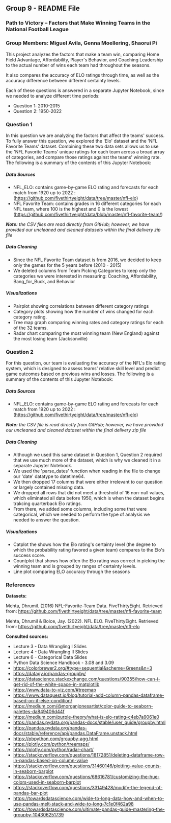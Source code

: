 ## Group 9 - README File
### Path to Victory – Factors that Make Winning Teams in the National Football League
### Group Members:  Miguel Avila, Genna Moellering, Shaorui Pi

This project analyzes the factors that make a team win, comparing Home Field Advantage, Affordability, Player's Behavior, and Coaching Leadership to the actual number of wins each team had throughout the seasons.  

It also compares the accuracy of ELO ratings through time, as well as the accuracy difference between different certainty levels.

Each of these questions is answered in a separate Jupyter Notebook, since we needed to analyze different time periods:
- Question 1: 2010-2015
- Question 2: 1950-2022 

### Question 1

In this question we are analyzing the factors that affect the teams' success. To fully answer this question, we explored the 'Elo' dataset and the 'NFL Favorite Teams' dataset. Combining these two data sets allows us to use the 'NFL Favorite Teams' unique ratings for each team across a broad array of categories, and compare those ratings against the teams' winning rate. The following is a summary of the contents of this Jupyter Notebook:

##### Data Sources

- NFL_ELO: contains game-by-game ELO rating and forecasts for each match from 1920 up to 2022 :
(https://github.com/fivethirtyeight/data/tree/master/nfl-elo)
- NFL Favorite Team: contains grades in 16 different categories for each NFL team, where 100 is the highest and 0 is the lowest (https://github.com/fivethirtyeight/data/blob/master/nfl-favorite-team/)

***Note:*** *the CSV files are read directly from  GitHub; however, we have provided our uncleaned and cleaned datasets within the final delivery zip file*


#####  Data Cleaning

- Since the NFL Favorite Team dataset is from 2016, we decided to keep only the games for the 5 years before (2010 - 2015)
- We deleted columns from Team Picking Categories to keep only the categories we were interested in measuring: Coaching, Affordability, Bang_for_Buck, and Behavior 


##### Visualizations

- Pairplot showing correlations between different category ratings
- Category plots showing how the number of wins changed for each category rating.
- Tree map graph comparing winning rates and category ratings for each of the 32 teams.
- Radar chart comparing the most winning team (New England) against the most losing team (Jacksonville)


### Question 2

For this question, our team is evaluating the accuracy of the NFL's Elo rating system, which is designed to assess teams' relative skill level and predict game outcomes based on previous wins and losses. The following is a summary of the contents of this Jupyter Notebook:


##### Data Sources

- NFL_ELO: contains game-by-game ELO rating and forecasts for each match from 1920 up to 2022 :
(https://github.com/fivethirtyeight/data/tree/master/nfl-elo)

***Note:*** *the CSV file is read directly from  GitHub; however, we have provided our uncleaned and cleaned dataset within the final delivery zip file*

#####  Data Cleaning


- Although we used this same dataset in Question 1, Question 2 required that we use much more of the dataset, which is why we cleaned it in a separate Jupyter Notebook. 
- We used the 'parse_dates' function when reading in the file to change our 'date' datatype to datetime64. 
- We then dropped 17 columns that were either irrelevant to our question or largely contained missing data. 
- We dropped all rows that did not meet a threshold of 16 non-null values, which eliminated all data before 1950, which is when the dataset begins trakcing quarterback Elo ratings. 
- From there, we added some columns, including some that were categorical, which we needed to perform the type of analysis we needed to answer the question.

##### Visualizations

- Catplot the shows how the Elo rating's certainty level (the degree to which the probability rating favored a given team) compares to the Elo's success score.
- Countplot that shows how often the Elo rating was correct in picking the winning team and is grouped by ranges of certainty levels.  
- Line plot comparing ELO accuracy through the seasons 


### References

**Datasets:**

Mehta, Dhrumil. (2016) NFL-Favorite-Team Data. FiveThirtyEight. Retrieved from: https://github.com/fivethirtyeight/data/tree/master/nfl-favorite-team

Mehta, Dhrumil & Boice, Jay. (2022). NFL ELO. FiveThirtyEight. Retrieved from: https://github.com/fivethirtyeight/data/tree/master/nfl-elo

**Consulted sources:**
- Lecture 3 - Data Wrangling I Slides
- Lecture 4 - Data Wrangling II Slides
- Lecture 6 - Categorical Data Slides
- Python Data Science Handbook - 3.08 and 3.09
- https://colorbrewer2.org/#type=sequential&scheme=Greens&n=3
- https://datagy.io/pandas-groupby/
- https://datascience.stackexchange.com/questions/90355/how-can-i-get-rid-of-the-white-space-in-matplotlib
- https://www.data-to-viz.com/#treemap
- https://www.dataquest.io/blog/tutorial-add-column-pandas-dataframe-based-on-if-else-condition/
- https://medium.com/@morganjonesartist/color-guide-to-seaborn-palettes-da849406d44f
- https://medium.com/purple-theory/what-is-elo-rating-c4eb7a9061e0
- https://pandas.pydata.org/pandas-docs/stable/user_guide/groupby.html
- https://pandas.pydata.org/pandas-docs/stable/reference/api/pandas.DataFrame.unstack.html
- https://pbpython.com/groupby-agg.html
- https://plotly.com/python/treemaps/
- https://plotly.com/python/radar-chart/
- https://stackoverflow.com/questions/18172851/deleting-dataframe-row-in-pandas-based-on-column-value
- https://stackoverflow.com/questions/31460146/plotting-value-counts-in-seaborn-barplot
- https://stackoverflow.com/questions/68616781/customizing-the-hue-colors-used-in-seaborn-barplot
- https://stackoverflow.com/questions/33149428/modify-the-legend-of-pandas-bar-plot
- https://towardsdatascience.com/wide-to-long-data-how-and-when-to-use-pandas-melt-stack-and-wide-to-long-7c1e0f462a98
- https://towardsdatascience.com/ultimate-pandas-guide-mastering-the-groupby-104306251739




























